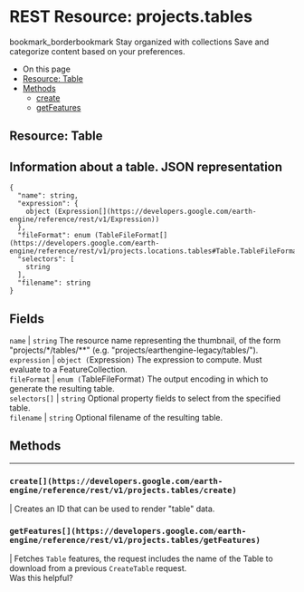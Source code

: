  
#  REST Resource: projects.tables
bookmark_borderbookmark Stay organized with collections  Save and categorize content based on your preferences.
  * On this page
  * [Resource: Table](https://developers.google.com/earth-engine/reference/rest/v1/projects.tables#resource:-table)
  * [Methods](https://developers.google.com/earth-engine/reference/rest/v1/projects.tables#methods)
    * [create](https://developers.google.com/earth-engine/reference/rest/v1/projects.tables#create)
    * [getFeatures](https://developers.google.com/earth-engine/reference/rest/v1/projects.tables#getfeatures)


## Resource: Table
Information about a table.
JSON representation  
---  
```
{
  "name": string,
  "expression": {
    object (Expression[](https://developers.google.com/earth-engine/reference/rest/v1/Expression))
  },
  "fileFormat": enum (TableFileFormat[](https://developers.google.com/earth-engine/reference/rest/v1/projects.locations.tables#Table.TableFileFormat)),
  "selectors": [
    string
  ],
  "filename": string
}
```
  
Fields  
---  
`name` |  `string` The resource name representing the thumbnail, of the form "projects/*/tables/**" (e.g. "projects/earthengine-legacy/tables/").  
`expression` |  `object (`Expression[](https://developers.google.com/earth-engine/reference/rest/v1/Expression)`)` The expression to compute. Must evaluate to a FeatureCollection.  
`fileFormat` |  `enum (`TableFileFormat[](https://developers.google.com/earth-engine/reference/rest/v1/projects.locations.tables#Table.TableFileFormat)`)` The output encoding in which to generate the resulting table.  
`selectors[]` |  `string` Optional property fields to select from the specified table.  
`filename` |  `string` Optional filename of the resulting table.  
## Methods  
---  
### `create[](https://developers.google.com/earth-engine/reference/rest/v1/projects.tables/create)`
|  Creates an ID that can be used to render "table" data.  
### `getFeatures[](https://developers.google.com/earth-engine/reference/rest/v1/projects.tables/getFeatures)`
|  Fetches `Table` features, the request includes the name of the Table to download from a previous `CreateTable` request.  
Was this helpful?
